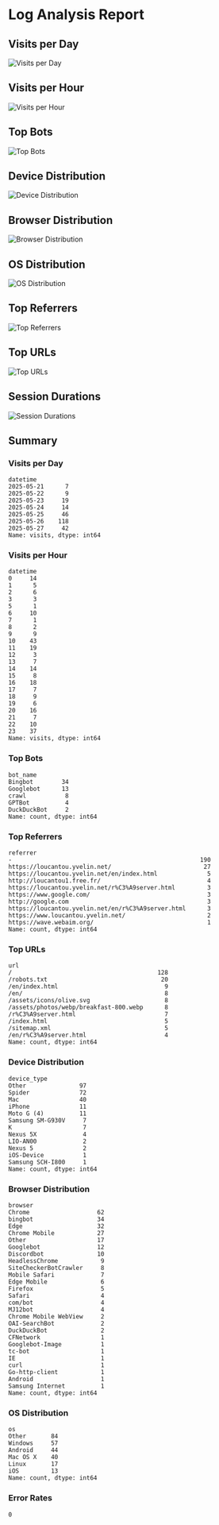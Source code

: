 
# Log Analysis Report

## Visits per Day
![Visits per Day](./visits_per_day.png)

## Visits per Hour
![Visits per Hour](./visits_per_hour.png)

## Top Bots
![Top Bots](./top_bots.png)

## Device Distribution
![Device Distribution](./device_distribution.png)

## Browser Distribution
![Browser Distribution](./browser_distribution.png)

## OS Distribution
![OS Distribution](./os_distribution.png)

## Top Referrers
![Top Referrers](./top_referrers.png)

## Top URLs
![Top URLs](./top_urls.png)

## Session Durations
![Session Durations](./session_durations.png)

## Summary

### Visits per Day
```
datetime
2025-05-21      7
2025-05-22      9
2025-05-23     19
2025-05-24     14
2025-05-25     46
2025-05-26    118
2025-05-27     42
Name: visits, dtype: int64
```

### Visits per Hour
```
datetime
0     14
1      5
2      6
3      3
5      1
6     10
7      1
8      2
9      9
10    43
11    19
12     3
13     7
14    14
15     8
16    18
17     7
18     9
19     6
20    16
21     7
22    10
23    37
Name: visits, dtype: int64
```

### Top Bots
```
bot_name
Bingbot        34
Googlebot      13
crawl           8
GPTBot          4
DuckDuckBot     2
Name: count, dtype: int64
```

### Top Referrers
```
referrer
-                                                     190
https://loucantou.yvelin.net/                          27
https://loucantou.yvelin.net/en/index.html              5
http://loucantou1.free.fr/                              4
https://loucantou.yvelin.net/r%C3%A9server.html         3
https://www.google.com/                                 3
http://google.com                                       3
https://loucantou.yvelin.net/en/r%C3%A9server.html      3
https://www.loucantou.yvelin.net/                       2
https://wave.webaim.org/                                1
Name: count, dtype: int64
```

### Top URLs
```
url
/                                         128
/robots.txt                                20
/en/index.html                              9
/en/                                        8
/assets/icons/olive.svg                     8
/assets/photos/webp/breakfast-800.webp      8
/r%C3%A9server.html                         7
/index.html                                 5
/sitemap.xml                                5
/en/r%C3%A9server.html                      4
Name: count, dtype: int64
```

### Device Distribution
```
device_type
Other               97
Spider              72
Mac                 40
iPhone              11
Moto G (4)          11
Samsung SM-G930V     7
K                    7
Nexus 5X             4
LIO-AN00             2
Nexus 5              2
iOS-Device           1
Samsung SCH-I800     1
Name: count, dtype: int64
```

### Browser Distribution
```
browser
Chrome                   62
bingbot                  34
Edge                     32
Chrome Mobile            27
Other                    17
Googlebot                12
Discordbot               10
HeadlessChrome            9
SiteCheckerBotCrawler     8
Mobile Safari             7
Edge Mobile               6
Firefox                   5
Safari                    4
com/bot                   4
MJ12bot                   4
Chrome Mobile WebView     2
OAI-SearchBot             2
DuckDuckBot               2
CFNetwork                 1
Googlebot-Image           1
tc-bot                    1
IE                        1
curl                      1
Go-http-client            1
Android                   1
Samsung Internet          1
Name: count, dtype: int64
```

### OS Distribution
```
os
Other       84
Windows     57
Android     44
Mac OS X    40
Linux       17
iOS         13
Name: count, dtype: int64
```

### Error Rates
```
0
```

